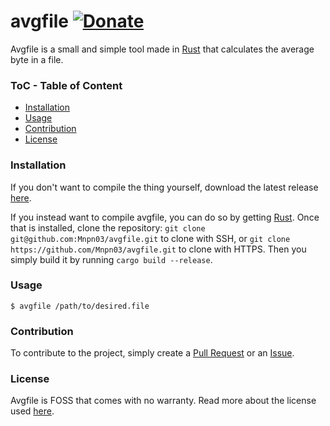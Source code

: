 # avgfile [![Donate](https://img.shields.io/badge/Donate-PayPal-blue.svg?style=flat-square)](https://paypal.me/mnpn03/)

Avgfile is a small and simple tool made in [Rust](https://www.rust-lang.org/) that calculates the average byte in a file.

### ToC - Table of Content
- [Installation](#installation)
- [Usage](#usage)
- [Contribution](#contribution)
- [License](#license)

### Installation
If you don't want to compile the thing yourself, download the latest release [here](https://github.com/Mnpn03/avgfile/releases).

If you instead want to compile avgfile, you can do so by getting [Rust](https://www.rust-lang.org/).
Once that is installed, clone the repository:
`git clone git@github.com:Mnpn03/avgfile.git` to clone with SSH, or
`git clone https://github.com/Mnpn03/avgfile.git` to clone with HTTPS.
Then you simply build it by running `cargo build --release`.

### Usage
```
$ avgfile /path/to/desired.file
```

### Contribution
To contribute to the project, simply create a [Pull Request](https://github.com/Mnpn03/avgfile/pulls) or an [Issue](https://github.com/Mnpn03/avgfile/issues).

### License
Avgfile is FOSS that comes with no warranty. Read more about the license used [here](https://github.com/Mnpn03/avgfile/blob/master/LICENSE).